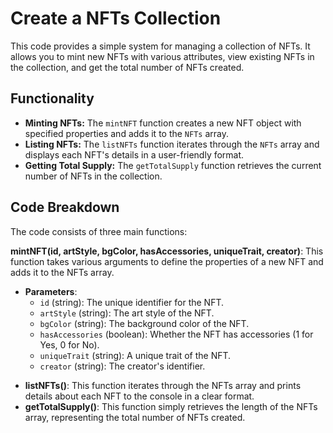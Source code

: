 # Create a NFTs Collection

This code provides a simple system for managing a collection of NFTs. It allows you to mint new NFTs with various attributes, view existing NFTs in the collection, and get the total number of NFTs created.

## Functionality

* **Minting NFTs:** The `mintNFT` function creates a new NFT object with specified properties and adds it to the `NFTs` array.
* **Listing NFTs:** The `listNFTs` function iterates through the `NFTs` array and displays each NFT's details in a user-friendly format.
* **Getting Total Supply:** The `getTotalSupply` function retrieves the current number of NFTs in the collection.


## Code Breakdown

The code consists of three main functions:

**mintNFT(id, artStyle, bgColor, hasAccessories, uniqueTrait, creator)**: This function takes various arguments to define the properties of a new NFT and adds it to the NFTs array.
- **Parameters**:
  - `id` (string): The unique identifier for the NFT.
  - `artStyle` (string): The art style of the NFT.
  - `bgColor` (string): The background color of the NFT.
  - `hasAccessories` (boolean): Whether the NFT has accessories (1 for Yes, 0 for No).
  - `uniqueTrait` (string): A unique trait of the NFT.
  - `creator` (string): The creator's identifier.
* **listNFTs()**: This function iterates through the NFTs array and prints details about each NFT to the console in a clear format.
* **getTotalSupply()**: This function simply retrieves the length of the NFTs array, representing the total number of NFTs created.
